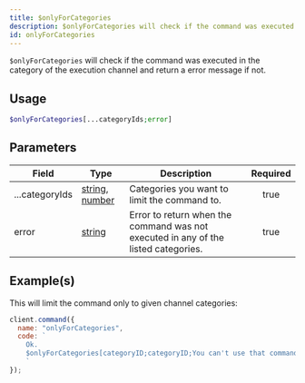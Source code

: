 ```yaml
---
title: $onlyForCategories
description: $onlyForCategories will check if the command was executed in the category of the execution channel and return a error message if not.
id: onlyForCategories
---
```


`$onlyForCategories` will check if the command was executed in the category of the execution channel and return a error
message if not.

## Usage

```php
$onlyForCategories[...categoryIds;error]
```

## Parameters

| Field          | Type                                                                                                                                                                                                 | Description                                                                        | Required |
| -------------- | ---------------------------------------------------------------------------------------------------------------------------------------------------------------------------------------------------- | ---------------------------------------------------------------------------------- | :------: |
| ...categoryIds | [string](https://developer.mozilla.org/en-US/docs/Web/JavaScript/Reference/Global_Objects/String), [number](https://developer.mozilla.org/en-us/docs/web/javascript/reference/global_objects/number) | Categories you want to limit the command to.                                       |   true   |
| error          | [string](https://developer.mozilla.org/en-US/docs/Web/JavaScript/Reference/Global_Objects/String)                                                                                                    | Error to return when the command was not executed in any of the listed categories. |   true   |

## Example(s)

This will limit the command only to given channel categories:

```javascript
client.command({
  name: "onlyForCategories",
  code: `
    Ok.
    $onlyForCategories[categoryID;categoryID;You can't use that command here!]
    `
});
```
